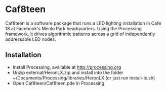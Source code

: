 # Caf8teen

Caf8teen is a software package that runs a LED lighting installation in Cafe 18 at Facebook's Menlo Park headquarters. Using the Processing framework, it drives algorithmic patterns across a grid of independently addressable LED nodes.

## Installation
 * Install Processing, available at http://processing.org
 * Unzip external/HeronLX.zip and install into the folder ~/Documents/Processing/libraries/HeronLX (or just run install-lx.sh)
 * Open Caf8teen/Caf8teen.pde in Processing


